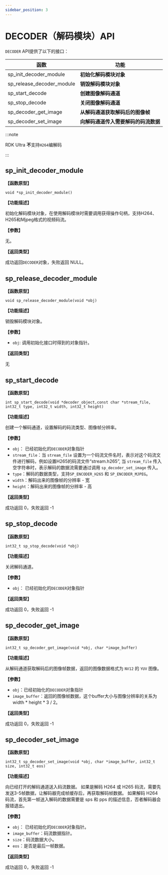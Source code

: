 ```yaml
---
sidebar_position: 3
---
```


# DECODER（解码模块）API

`DECODER` API提供了以下的接口：

| 函数 | 功能 |
| ---- | ----- |
| sp_init_decoder_module | **初始化解码模块对象** |
| sp_release_decoder_module | **销毁解码模块对象** |
| sp_start_decode | **创建图像解码通道** |
| sp_stop_decode | **关闭图像解码通道** |
| sp_decoder_get_image | **从解码通道获取解码后的图像帧** |
| sp_decoder_set_image | **向解码通道传入需要解码的码流数据** |

:::note

RDK Ultra **不**支持`H264`编解码

:::

## sp_init_decoder_module  

**【函数原型】**  

`void *sp_init_decoder_module()`

**【功能描述】**  

初始化解码模块对象，在使用解码模块时需要调用获得操作句柄，支持H264、H265和Mjpeg格式的视频码流。

**【参数】**

无。

**【返回类型】** 

成功返回`DECODER`对象，失败返回 NULL。

## sp_release_decoder_module  

**【函数原型】**  

`void sp_release_decoder_module(void *obj)`

**【功能描述】**  

销毁解码模块对象。

**【参数】**

 - `obj`: 调用初始化接口时得到的对象指针。

**【返回类型】**  

无

## sp_start_decode  

**【函数原型】**  

`int sp_start_decode(void *decoder_object,const char *stream_file, int32_t type, int32_t width, int32_t height)`

**【功能描述】**  

创建一个解码通道，设置解码的码流类型、图像帧分辨率。

**【参数】**

- `obj`： 已经初始化的`DECODER`对象指针
- `stream_file`：当 `stream_file` 设置为一个码流文件名时，表示对这个码流文件进行解码，例如设置H265的码流文件“stream.h265”, 当 `stream_file` 传入空字符串时，表示解码的数据流需要通过调用 `sp_decoder_set_image` 传入。
- `type`：解码的数据类型，支持`SP_ENCODER_H265` 和 `SP_ENCODER_MJPEG`。
- `width`：解码出来的图像帧的分辨率 - 宽
- `height`：解码出来的图像帧的分辨率 - 高

**【返回类型】** 

成功返回 0，失败返回 -1

## sp_stop_decode  

**【函数原型】**  

`int32_t sp_stop_decode(void *obj)`

**【功能描述】**  

关闭解码通道。

**【参数】**

- `obj`： 已经初始化的`DECODER`对象指针

**【返回类型】** 

成功返回 0，失败返回 -1

## sp_decoder_get_image  

**【函数原型】**  

`int32_t sp_decoder_get_image(void *obj, char *image_buffer)`

**【功能描述】**  

从解码通道获取解码后的图像帧数据，返回的图像数据格式为 `NV12` 的 `YUV` 图像。

**【参数】**

- `obj`：已经初始化的`DECODER`对象指针
- `image_buffer`：返回的图像帧数据，这个buffer大小与图像分辨率的关系为 width * height * 3 / 2。

**【返回类型】** 

成功返回 0，失败返回 -1

## sp_decoder_set_image  

**【函数原型】**  

`int32_t sp_decoder_set_image(void *obj, char *image_buffer, int32_t size, int32_t eos)`

**【功能描述】**  

向已经打开的解码通道送入码流数据。
如果是解码 H264 或 H265 码流，需要先发送3-5帧数据，让解码器完成帧缓存后，再获取解码帧数据。
如果解码 H264 码流，首先第一帧送入解码的数据需要是 sps 和 pps 的描述信息，否者解码器会报错退出。

**【参数】**

- `obj`： 已经初始化的`DECODER`对象指针。
- `image_buffer`：码流数据指针。
- `size`：码流数据大小。
- `eos`：是否是最后一帧数据。

**【返回类型】** 

成功返回 0，失败返回 -1

